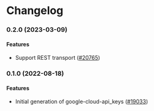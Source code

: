 # Changelog

### 0.2.0 (2023-03-09)

#### Features

* Support REST transport ([#20765](https://github.com/googleapis/google-cloud-ruby/issues/20765)) 

### 0.1.0 (2022-08-18)

#### Features

* Initial generation of google-cloud-api_keys ([#19033](https://github.com/googleapis/google-cloud-ruby/issues/19033))

